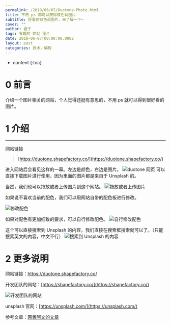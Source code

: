 ```yaml
---
permalink: /2018/06/07/Duotone-Photo.html
title: 不用 ps 都可以获得双色调图片
subtitle: 好看的双色调图片，来了解一下~
cover: ""
author: 君子
tags: 有趣的 网站 图片
date: 2018-06-07T00:00:00.000Z
layout: post
categories: 技术，编程
---
```


* content
{:toc}
#  0  前言


介绍一个图片相关的网站，个人觉得还挺有意思的，不用 ps 就可以得到很好看的图片。

#  1  介绍

***

网站链接
>[https://duotone.shapefactory.co/](https://duotone.shapefactory.co/)

进入网站后会看见这样的一幕。左边是颜色，右边是图片。
![duotone 网页](https://img.lbjheiheihei.xyz/Foph6o46JFWMC_Mt7AFNewvhELp3 "duotone 网页")
可以直接下载图片进行使用，因为里面的图片都是来自于 Unsplash 的。

当然，我们也可以拖放或者上传图片到这个网站。
![拖放或者上传图片](https://img.lbjheiheihei.xyz/FlNuM9Fqb6koQzgA7XMqbLl2OhOL "拖放或者上传图片")

如果说不喜欢当前的配色，我们可以用网站自带的配色板进行修改。

![修改配色](https://img.lbjheiheihei.xyz/FpU3hPDDvVLKfGFqGa2ofGftclFW "修改配色")

如果对配色有更加细致的要求，可以自行修改配色。
![自行修改配色](https://img.lbjheiheihei.xyz/FuLenRaiffjwscaQe7CBB3YxOnZM "自行修改配色")

这个可以直接搜索到 Unsplash 的内容，我们直接在搜索框搜索就可以了。（只能搜索英文的内容，中文不行）
![搜索到 Unsplash 的内容](https://img.lbjheiheihei.xyz/FkQ9WQMLjkMqyUJbjMu-KetCaG0R "搜索到 Unsplash 的内容")

#  2  更多说明


网站链接：<https://duotone.shapefactory.co/>

开发团队的网站：[https://shapefactory.co/](https://shapefactory.co/)

![开发团队的网站](https://img.lbjheiheihei.xyz/FsW4Kg3B4Ss4NJnUCdt6bG6uCGVp "开发团队的网站")

unsplash 官网：[https://unsplash.com/](https://unsplash.com/)

参考文章：[网黄阿文的文章](https://mp.weixin.qq.com/s/Fv0oVY06Uj3_2BVmw7GVdw)